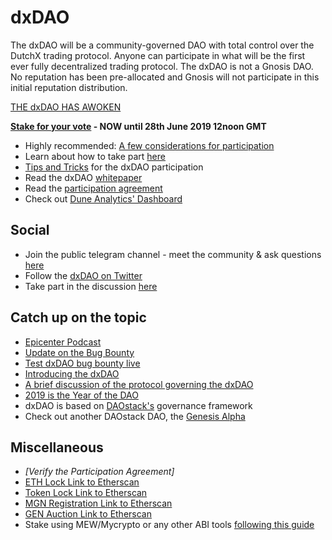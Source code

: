 # dxDAO
The dxDAO will be a community-governed DAO with total control over the DutchX trading protocol. Anyone can participate in what will be the first ever fully decentralized trading protocol. The dxDAO is not a Gnosis DAO. No reputation has been pre-allocated and Gnosis will not participate in this initial reputation distribution.  

[THE dxDAO HAS AWOKEN](https://blog.gnosis.pm/the-dxdao-has-awoken-78cb2e39661c)

**[Stake for your vote](https://dxdao.daostack.io/stake-for-your-vote) - NOW until 28th June 2019 12noon GMT**

- Highly recommended: [A few considerations for participation](https://blog.gnosis.pm/a-few-considerations-for-participation-in-the-dxdao-76b61718de75)
- Learn about how to take part [here](https://blog.gnosis.pm/step-by-step-guide-to-earn-reputation-for-the-dxdao-e79fa634d488)
- [Tips and Tricks](https://daotalk.org/t/tips-and-tricks-for-dxdao-participation/568) for the dxDAO participation
- Read the dxDAO [whitepaper](https://github.com/gnosis/dx-daostack/blob/master/dxdao-whitepaper-v1.pdf)
- Read the [participation agreement](https://ipfs.io/ipfs/QmRQhXUKKfUCgsAf5jre18T3bz5921fSfvnZCB5rR8mCKj)
- Check out [Dune Analytics' Dashboard](https://explore.duneanalytics.com/public/dashboards/cE1wo5jA2Dy6whfQnzkfZV1A7MUoyYNvfZtlTXZK)

## Social
- Join the public telegram channel - meet the community & ask questions [here](https://t.me/dxDAO)
- Follow the [dxDAO on Twitter](https://twitter.com/_dx_dao)
- Take part in the discussion [here](https://daotalk.org/c/daos/dx-dao)

## Catch up on the topic

- [Epicenter Podcast](https://www.youtube.com/watch?v=YPh-XDaQG5I)
- [Update on the Bug Bounty](https://blog.gnosis.pm/security-update-on-the-dxdao-bug-bounty-52cec0f02cde)
- [Test dxDAO bug bounty live](https://blog.gnosis.pm/test-dxdao-bug-bounties-live-939095b7dd8d)
- [Introducing the dxDAO](https://blog.gnosis.pm/introducing-the-dxdao-27ec4301eced)
- [A brief discussion of the protocol governing the dxDAO](https://blog.gnosis.pm/a-brief-discussion-of-the-protocol-governing-the-dxdao-7331407a2555)
- [2019 is the Year of the DAO](https://blog.gnosis.pm/2019-is-the-year-of-the-dao-5a428f90fb55)
- dxDAO is based on [DAOstack's](https://daostack.io/) governance framework 
- Check out another DAOstack DAO, the [Genesis Alpha](https://alchemy.daostack.io/dao/0x294f999356ed03347c7a23bcbcf8d33fa41dc830) 

## Miscellaneous

- *[Verify the Participation Agreement]*
- [ETH Lock Link to Etherscan](https://etherscan.io/address/0x4564BFe303900178578769b2D76B1a13533E5fd5)
- [Token Lock Link to Etherscan](https://etherscan.io/address/0x1cb5B2BB4030220ad5417229A7A1E3c373cDD2F6)
- [MGN Registration Link to Etherscan](https://etherscan.io/address/0x2e6fae82c77e1d6433ccaaaf90281523b99d0d0a)
- [GEN Auction Link to Etherscan](https://etherscan.io/address/0x4d8db062defa0254d00a44aa1602c30594e47b12)
- Stake using MEW/Mycrypto or any other ABI tools [following this guide](dxdao-abi-participation)
